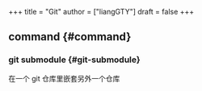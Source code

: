+++
title = "Git"
author = ["liangGTY"]
draft = false
+++

## command {#command}


### git submodule {#git-submodule}

在一个 git 仓库里嵌套另外一个仓库
